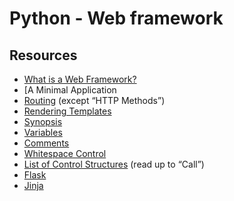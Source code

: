 # Python - Web framework

## Resources
* [What is a Web Framework?]()
* [A Minimal Application
* [Routing]() (except “HTTP Methods”)
* [Rendering Templates]()
* [Synopsis]()
* [Variables]()
* [Comments]()
* [Whitespace Control]()
* [List of Control Structures]() (read up to “Call”)
* [Flask]()
* [Jinja]()
